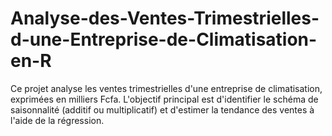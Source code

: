 # Analyse-des-Ventes-Trimestrielles-d-une-Entreprise-de-Climatisation-en-R
Ce projet analyse les ventes trimestrielles d'une entreprise de climatisation, exprimées en milliers Fcfa. L'objectif principal est d'identifier le schéma de saisonnalité (additif ou multiplicatif) et d'estimer la tendance des ventes à l'aide de la régression.

